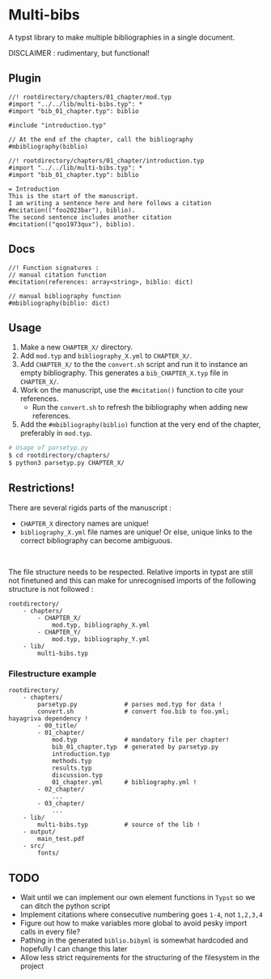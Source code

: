 # Multi-bibs
A typst library to make multiple bibliographies in a single document.

DISCLAIMER : rudimentary, but functional!
## Plugin
```typst
//! rootdirectory/chapters/01_chapter/mod.typ
#import "../../lib/multi-bibs.typ": *
#import "bib_01_chapter.typ": biblio

#include "introduction.typ"

// At the end of the chapter, call the bibliography
#mbibliography(biblio)
```
```typst 
//! rootdirectory/chapters/01_chapter/introduction.typ
#import "../../lib/multi-bibs.typ": *
#import "bib_01_chapter.typ": biblio

= Introduction
This is the start of the manuscript.
I am writing a sentence here and here follows a citation #mcitation(("foo2023bar"), biblio).
The second sentence includes another citation #mcitation(("qoo1973qux"), biblio).
```
## Docs 

```typst
//! Function signatures :
// manual citation function
#mcitation(references: array<string>, biblio: dict)

// manual bibliography function
#mbibliography(biblio: dict)
```
## Usage
1. Make a new `CHAPTER_X/` directory.
2. Add `mod.typ` and `bibliography_X.yml` to `CHAPTER_X/`.
3. Add `CHAPTER_X/` to the the `convert.sh` script and run it to instance an empty bibliography. This generates a `bib_CHAPTER_X.typ` file in `CHAPTER_X/`.
4. Work on the manuscript, use the `#mcitation()` function to cite your references.
    - Run the `convert.sh` to refresh the bibliography when adding new references.
5. Add the `#mbibliography(biblio)` function at the very end of the chapter, preferably in `mod.typ`.



```bash
# Usage of parsetyp.py
$ cd rootdirectory/chapters/
$ python3 parsetyp.py CHAPTER_X/
```




## Restrictions!
There are several rigids parts of the manuscript : 
- `CHAPTER_X` directory names are unique!
- `bibliography_X.yml` file names are unique!
Or else, unique links to the correct bibliography can become ambiguous.
</br>

The file structure needs to be respected. Relative imports in typst are still not finetuned and this can make for unrecognised imports of the following structure is not followed : 
```
rootdirectory/ 
    - chapters/
        - CHAPTER_X/
            mod.typ, bibliography_X.yml
        - CHAPTER_Y/
            mod.typ, bibliography_Y.yml
    - lib/
        multi-bibs.typ
```


### Filestructure example
```
rootdirectory/ 
    - chapters/
        parsetyp.py             # parses mod.typ for data !
        convert.sh              # convert foo.bib to foo.yml; hayagriva dependency !
        - 00_title/  
        - 01_chapter/
            mod.typ             # mandatory file per chapter!
            bib_01_chapter.typ  # generated by parsetyp.py
            introduction.typ 
            methods.typ 
            results.typ 
            discussion.typ 
            01_chapter.yml      # bibliography.yml !
        - 02_chapter/  
            ...
        - 03_chapter/
            ...
    - lib/
        multi-bibs.typ          # source of the lib !
    - output/
        main_test.pdf
    - src/
        fonts/
```



## TODO
- Wait until we can implement our own element functions in `Typst` so we can ditch the python script
- Implement citations where consecutive numbering goes `1-4`, not `1,2,3,4`
- Figure out how to make variables more global to avoid pesky import calls in every file?
- Pathing in the generated `biblio.bibyml` is somewhat hardcoded and hopefully I can change this later
- Allow less strict requirements for the structuring of the filesystem in the project
